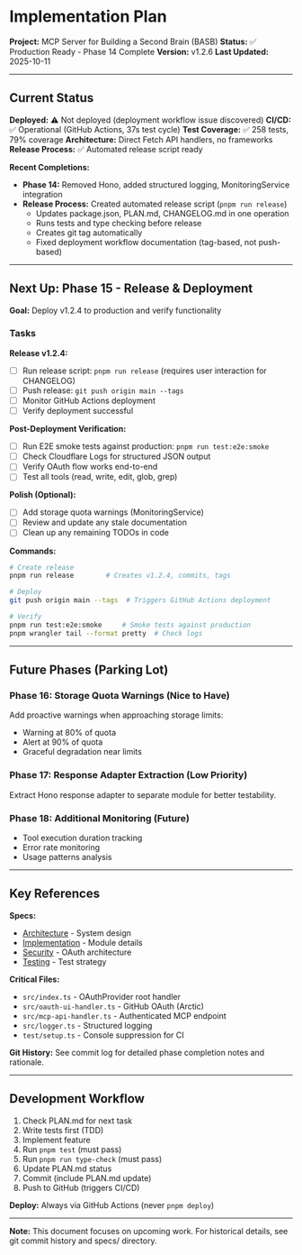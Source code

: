 # Implementation Plan

**Project:** MCP Server for Building a Second Brain (BASB)
**Status:** ✅ Production Ready - Phase 14 Complete
**Version:** v1.2.6
**Last Updated:** 2025-10-11

---

## Current Status

**Deployed:** ⚠️ Not deployed (deployment workflow issue discovered)
**CI/CD:** ✅ Operational (GitHub Actions, 37s test cycle)
**Test Coverage:** ✅ 258 tests, 79% coverage
**Architecture:** Direct Fetch API handlers, no frameworks
**Release Process:** ✅ Automated release script ready

**Recent Completions:**
- **Phase 14:** Removed Hono, added structured logging, MonitoringService integration
- **Release Process:** Created automated release script (`pnpm run release`)
  - Updates package.json, PLAN.md, CHANGELOG.md in one operation
  - Runs tests and type checking before release
  - Creates git tag automatically
  - Fixed deployment workflow documentation (tag-based, not push-based)

---

## Next Up: Phase 15 - Release & Deployment

**Goal:** Deploy v1.2.4 to production and verify functionality

### Tasks

**Release v1.2.4:**
- [ ] Run release script: `pnpm run release` (requires user interaction for CHANGELOG)
- [ ] Push release: `git push origin main --tags`
- [ ] Monitor GitHub Actions deployment
- [ ] Verify deployment successful

**Post-Deployment Verification:**
- [ ] Run E2E smoke tests against production: `pnpm run test:e2e:smoke`
- [ ] Check Cloudflare Logs for structured JSON output
- [ ] Verify OAuth flow works end-to-end
- [ ] Test all tools (read, write, edit, glob, grep)

**Polish (Optional):**
- [ ] Add storage quota warnings (MonitoringService)
- [ ] Review and update any stale documentation
- [ ] Clean up any remaining TODOs in code

**Commands:**
```bash
# Create release
pnpm run release        # Creates v1.2.4, commits, tags

# Deploy
git push origin main --tags  # Triggers GitHub Actions deployment

# Verify
pnpm run test:e2e:smoke     # Smoke tests against production
pnpm wrangler tail --format pretty  # Check logs
```

---

## Future Phases (Parking Lot)

### Phase 16: Storage Quota Warnings (Nice to Have)
Add proactive warnings when approaching storage limits:
- Warning at 80% of quota
- Alert at 90% of quota
- Graceful degradation near limits

### Phase 17: Response Adapter Extraction (Low Priority)
Extract Hono response adapter to separate module for better testability.

### Phase 18: Additional Monitoring (Future)
- Tool execution duration tracking
- Error rate monitoring
- Usage patterns analysis

---

## Key References

**Specs:**
- [Architecture](specs/architecture.md) - System design
- [Implementation](specs/implementation.md) - Module details
- [Security](specs/security.md) - OAuth architecture
- [Testing](specs/testing.md) - Test strategy

**Critical Files:**
- `src/index.ts` - OAuthProvider root handler
- `src/oauth-ui-handler.ts` - GitHub OAuth (Arctic)
- `src/mcp-api-handler.ts` - Authenticated MCP endpoint
- `src/logger.ts` - Structured logging
- `test/setup.ts` - Console suppression for CI

**Git History:**
See commit log for detailed phase completion notes and rationale.

---

## Development Workflow

1. Check PLAN.md for next task
2. Write tests first (TDD)
3. Implement feature
4. Run `pnpm test` (must pass)
5. Run `pnpm run type-check` (must pass)
6. Update PLAN.md status
7. Commit (include PLAN.md update)
8. Push to GitHub (triggers CI/CD)

**Deploy:** Always via GitHub Actions (never `pnpm deploy`)

---

**Note:** This document focuses on upcoming work. For historical details, see git commit history and specs/ directory.
